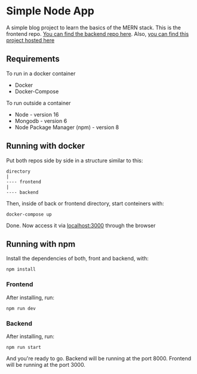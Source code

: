 # Simple Node App

A simple blog project to learn the basics of the MERN stack. This is the frontend repo. [You can find the backend repo here](https://github.com/RenanFelipeAndrade/MERN-backend). Also, [you can find this project hosted here](https://sna-mern-frontend.netlify.app/)

## Requirements

To run in a docker container

- Docker
- Docker-Compose

To run outside a container

- Node - version 16
- Mongodb - version 6
- Node Package Manager (npm) - version 8

## Running with docker

Put both repos side by side in a structure similar to this:

```
directory
|
---- frontend
|
---- backend
```

Then, inside of back or frontend directory, start conteiners with:

```
docker-compose up
```

Done. Now access it via [localhost:3000](http://localhost:3000) through the browser

## Running with npm

Install the dependencies of both, front and backend, with:

```
npm install
```

### Frontend

After installing, run:

```
npm run dev
```

### Backend

After installing, run:

```
npm run start
```

And you're ready to go. Backend will be running at the port 8000. Frontend will be running at the port 3000.
